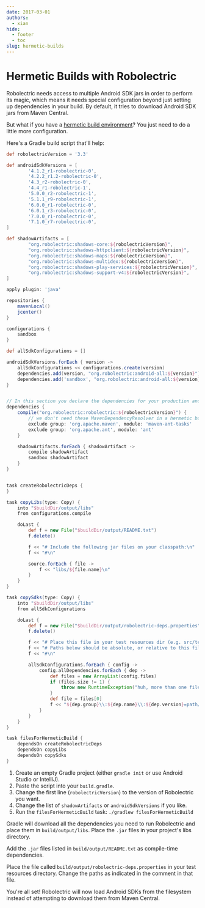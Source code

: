 ```yaml
---
date: 2017-03-01
authors:
  - xian
hide:
  - footer
  - toc
slug: hermetic-builds
---
```


# Hermetic Builds with Robolectric

Robolectric needs access to multiple Android SDK jars in order to perform its magic, which means it needs special configuration beyond just setting up dependencies in your build. By default, it tries to download Android SDK jars from Maven Central.

<!-- more -->

But what if you have a [hermetic build environment](http://blog.fahhem.com/2013/12/hermetic-build-systems/)? You just need to do a little more configuration.

Here's a Gradle build script that'll help:

```groovy
def robolectricVersion = '3.3'

def androidSdkVersions = [
        '4.1.2_r1-robolectric-0',
        '4.2.2_r1.2-robolectric-0',
        '4.3_r2-robolectric-0',
        '4.4_r1-robolectric-1',
        '5.0.0_r2-robolectric-1',
        '5.1.1_r9-robolectric-1',
        '6.0.0_r1-robolectric-0',
        '6.0.1_r3-robolectric-0',
        '7.0.0_r1-robolectric-0',
        '7.1.0_r7-robolectric-0',
]

def shadowArtifacts = [
        "org.robolectric:shadows-core:${robolectricVersion}",
        "org.robolectric:shadows-httpclient:${robolectricVersion}",
        "org.robolectric:shadows-maps:${robolectricVersion}",
        "org.robolectric:shadows-multidex:${robolectricVersion}",
        "org.robolectric:shadows-play-services:${robolectricVersion}",
        "org.robolectric:shadows-support-v4:${robolectricVersion}",
]

apply plugin: 'java'

repositories {
    mavenLocal()
    jcenter()
}

configurations {
    sandbox
}

def allSdkConfigurations = []

androidSdkVersions.forEach { version ->
    allSdkConfigurations << configurations.create(version)
    dependencies.add(version, "org.robolectric:android-all:${version}")
    dependencies.add('sandbox', "org.robolectric:android-all:${version}")
}


// In this section you declare the dependencies for your production and test code
dependencies {
    compile("org.robolectric:robolectric:${robolectricVersion}") {
        // we don't need these MavenDependencyResolver in a hermetic build
        exclude group: 'org.apache.maven', module: 'maven-ant-tasks'
        exclude group: 'org.apache.ant', module: 'ant'
    }

    shadowArtifacts.forEach { shadowArtifact ->
        compile shadowArtifact
        sandbox shadowArtifact
    }
}


task createRobolectricDeps {
}

task copyLibs(type: Copy) {
    into "$buildDir/output/libs"
    from configurations.compile

    doLast {
        def f = new File("$buildDir/output/README.txt")
        f.delete()

        f << "# Include the following jar files on your classpath:\n"
        f << "#\n"

        source.forEach { file ->
            f << "libs/${file.name}\n"
        }
    }
}

task copySdks(type: Copy) {
    into "$buildDir/output/libs"
    from allSdkConfigurations

    doLast {
        def f = new File("$buildDir/output/robolectric-deps.properties")
        f.delete()

        f << "# Place this file in your test resources dir (e.g. src/test/resources).\n"
        f << "# Paths below should be absolute, or relative to this file.\n"
        f << "#\n"

        allSdkConfigurations.forEach { config ->
            config.allDependencies.forEach { dep ->
                def files = new ArrayList(config.files)
                if (files.size != 1) {
                    throw new RuntimeException("huh, more than one file in ${dep}? ${files}")
                }
                def file = files[0]
                f << "${dep.group}\\:${dep.name}\\:${dep.version}=path/to/${file.name}\n"
            }
        }
    }
}

task filesForHermeticBuild {
    dependsOn createRobolectricDeps
    dependsOn copyLibs
    dependsOn copySdks
}
```

1. Create an empty Gradle project (either `gradle init` or use Android Studio or IntelliJ).
1. Paste the script into your `build.gradle`.
1. Change the first line (`robolectricVersion`) to the version of Robolectric you want.
1. Change the list of `shadowArtifacts` or `androidSdkVersions` if you like.
1. Run the `filesForHermeticBuild` task: `./gradlew filesForHermeticBuild`

Gradle will download all the dependencies you need to run Robolectric and place them in `build/output/libs`. Place the `.jar` files in your project's libs directory.

Add the `.jar` files listed in `build/output/README.txt` as compile-time dependencies.

Place the file called `build/output/robolectric-deps.properties` in your test resources directory. Change the paths as indicated in the comment in that file.

You're all set! Robolectric will now load Android SDKs from the filesystem instead of attempting to download them from Maven Central.
